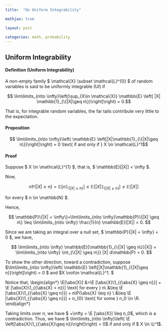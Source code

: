 ```yaml
---
title:  "On Uniform Integrability"

mathjax: true

layout: post

categories: math, probability
---
```


## Uniform Integrability

#### Definition (Uniform Integrability)
A non-empty family $ \mathcal{X} \subset \mathcal{L}^{0} $ of random variables is said to be uniformly integrable (UI) if 

$$ \lim\limits_{n\to \infty}\left(\sup_{X\in \mathcal{X}} \mathbb{E} \left[ |X| \mathbb{1}_{\{|X|\geq n\}}\right]\right) = 0.$$

That is, for integrable random variables, the far tails contribute very little to the expectation. 


#### Proposition

$$ \lim\limits_{n\to \infty}\left( \mathbb{E} \left[|X|\mathbb{1}_{\{|X|\geq n\}}\right]\right) = 0 \text{ if and only if } X \in \mathcal{L}^1$$

#### Proof

Suppose $ X \in \mathcal{L}^{1} $, that is, $ \mathbb{E}[|X|] < \infty $. 

Now, 

$$ n \mathbb{P}\{|X| \geq n\} = \mathbb{E} [n \mathbb{1}_{\{|X| \geq n\}}] \leq \mathbb{E} [|X|\mathbb{1}_{\{|X| \geq n\}}] \leq \mathbb{E}[|X|] $$

for every $ n \in \mathbb{N} $. 


Hence, 

$$ \mathbb{P}\{|X| = \infty\}=\lim\limits_{n\to \infty}\mathbb{P}\{|X| \geq n\} \leq \lim\limits_{n\to \infty} \frac{1}{n} \mathbb{E}[|X|] = 0. $$ 

Since we are taking an integral over a null set, $ \mathbb{P}\{|X| = \infty\} = 0 $, we have, 

$$ \lim\limits_{n\to \infty} \mathbb{E}[\mathbb{1}_{\{|X| \geq n\}}|X|] = \lim\limits_{n\to \infty} \int_{\{|X| \geq n\}} |X| d\mathbb{P} = 0. $$

To show the other direction, toward a contradiction, suppose  $\lim\limits_{n\to \infty}\left( \mathbb{E} \left[|X|\mathbb{1}_{\{|X|\geq n\}}\right]\right) = 0 $ and $X \not\in \mathcal{L}^1. $

Notice that,
\begin{align*}
    \E[\abs{X}]
    &=\E [\abs{X}\1_{\{\abs{X} \geq n\}}] +  \E [\abs{X}\1_{\{\abs{X} < n\}}] \text{ for every } n\\
    &\leq \E [\abs{X}\1_{\{\abs{X} \geq n\}}] + n\P\{\abs{X} \leq n\} \\
    &\leq \E [\abs{X}\1_{\{\abs{X} \geq n\}}] + n_{0} \text{ for some } n_0 \in \R.
\end{align*}

Taking limits over $n$, we have $ +\infty = \E [\abs{X}] \leq n_0$, which is a contradiction. Thus, we have $ \lim\limits_{n\to \infty}\left( \E \left[\abs{X}\1_{\{\abs{X}\geq n\}}\right]\right) = 0$ if and only if $ X \in \L^1$.
